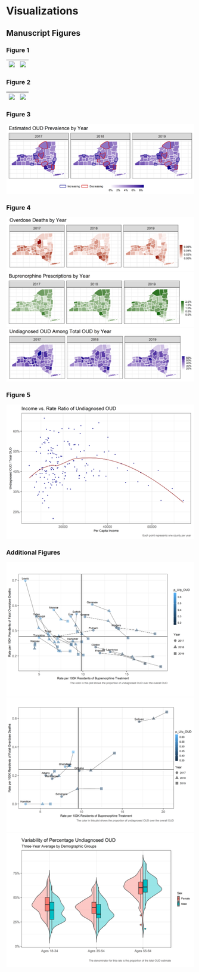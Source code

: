 # Visualizations

## Manuscript Figures 

### Figure 1
<img src="https://github.com/Prevalence-Project/Visualizations/assets/52983514/01143810-00e8-4d44-8044-115fc04b0df6">|<img src="https://github.com/Prevalence-Project/Visualizations/assets/52983514/91742440-cb24-4997-8122-74c4e2057ae4"> 
--------|--------


### Figure 2
<img src="https://github.com/Prevalence-Project/Visualizations/assets/52983514/2b0e3ae2-2dbe-4926-8653-094b93202a0d">|<img src="https://github.com/Prevalence-Project/Visualizations/assets/52983514/31153fad-6c3f-4250-a146-ed5c755e3e5e"> 
--------|--------


### Figure 3
<img src="https://github.com/Prevalence-Project/Visualizations/blob/main/figures/f3.png?raw=true"> 

### Figure 4
<img src="https://github.com/Prevalence-Project/Visualizations/blob/main/figures/f4b.png?raw=true"> 
<img src="https://github.com/Prevalence-Project/Visualizations/blob/main/figures/f4c.png?raw=true"> 
<img src="https://github.com/Prevalence-Project/Visualizations/blob/main/figures/f4a.png?raw=true"> 


### Figure 5
<img src="https://github.com/Prevalence-Project/Visualizations/blob/main/figures/f5.png?raw=true"> 

### Additional Figures
<img src="https://github.com/Prevalence-Project/Visualizations/blob/main/figures/s1.png?raw=true"> 
<img src="https://github.com/Prevalence-Project/Visualizations/blob/main/figures/s2.png?raw=true"> 
<img src="https://github.com/Prevalence-Project/Visualizations/blob/main/figures/s3.png?raw=true"> 

